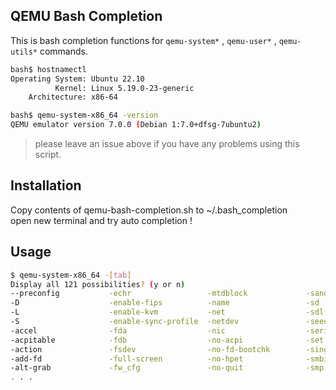 ## QEMU Bash Completion

This is bash completion functions for `qemu-system*` , `qemu-user*` ,
`qemu-utils*` commands.

```sh
bash$ hostnamectl
Operating System: Ubuntu 22.10                    
          Kernel: Linux 5.19.0-23-generic
    Architecture: x86-64

bash$ qemu-system-x86_64 -version 
QEMU emulator version 7.0.0 (Debian 1:7.0+dfsg-7ubuntu2)
```

> please leave an issue above if you have any problems using this script.

## Installation

Copy contents of qemu-bash-completion.sh to ~/.bash_completion  
open new terminal and try auto completion !

## Usage


```sh
$ qemu-system-x86_64 -[tab]
Display all 121 possibilities? (y or n)
--preconfig           -echr                 -mtdblock             -sandbox
-D                    -enable-fips          -name                 -sd
-L                    -enable-kvm           -net                  -sdl
-S                    -enable-sync-profile  -netdev               -seed
-accel                -fda                  -nic                  -serial
-acpitable            -fdb                  -no-acpi              -set
-action               -fsdev                -no-fd-bootchk        -singlestep
-add-fd               -full-screen          -no-hpet              -smbios
-alt-grab             -fw_cfg               -no-quit              -smp
. . .
```


